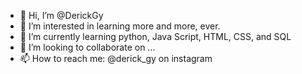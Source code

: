 - 👋 Hi, I’m @DerickGy
- 👀 I’m interested in learning more and more, ever.
- 🌱 I’m currently learning python, Java Script, HTML, CSS, and SQL
- 💞️ I’m looking to collaborate on ...
- 📫 How to reach me: @derick_gy on instagram

<!---
DerickGy/DerickGy is a ✨ special ✨ repository because its `README.md` (this file) appears on your GitHub profile.
You can click the Preview link to take a look at your changes.
--->
